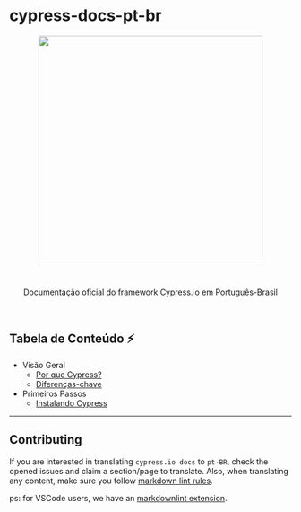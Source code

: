 # cypress-docs-pt-br

<div align="center">
  <div>
    <img 
    src="https://cloud.githubusercontent.com/assets/1268976/20607953/d7ae489c-b24a-11e6-9cc4-91c6c74c5e88.png"
    width="400"
    />
  </div>
  <br/>
  <br/>
	</a>
  <p>Documentação oficial do framework Cypress.io em Português-Brasil</p>
</div>
<br/>

## **Tabela de Conteúdo** ⚡

- Visão Geral
    - [Por que Cypress?](pages/overview/why-cypress.md)
    - [Diferenças-chave](pages/overview/key-differences.md)
- Primeiros Passos
    - [Instalando Cypress](pages/getting-started/installing-cypress.md)

----

## Contributing

If you are interested in translating `cypress.io docs` to `pt-BR`, check the opened issues
and claim a section/page to translate. Also, when translating any content, make sure you 
follow [markdown lint rules](https://github.com/DavidAnson/markdownlint).

ps: for VSCode users, we have an [markdownlint extension](https://marketplace.visualstudio.com/items?itemName=DavidAnson.vscode-markdownlint).
